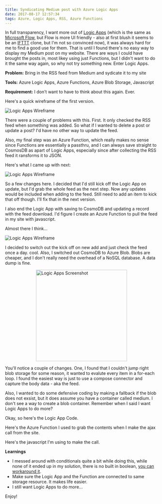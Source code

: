 ```yaml
---
title: Syndicating Medium post with Azure Logic Apps
date: 2017-08-17 12:57:34
tags: Azure, Logic Apps, RSS, Azure Functions
---
```


In full transparency, I want more out of [Logic Apps](https://azure.microsoft.com/en-us/services/logic-apps/) (which is the same as [Microsoft Flow](https://us.flow.microsoft.com/en-us/), but Flow is more UI friendly - also at first blush it seems to be an [IFTTT](https://ifttt.com/discover ) clone, but I'm not so convinced now), it was always hard for me to find a good use for them. That is until I found there's no easy way to display my Medium post on my website. There are ways I could have brought the posts in, most likey using just Functions, but I didn't want to do it the same way again, so why not try something new. Enter Logic Apps.

__Problem:__ Bring in the RSS feed from Medium and sydicate it to my site

__Tools:__ Azure Logic Apps, Azure Functions, Azure Blob Storage, Javascript

__Requirement:__ I don't want to have to think about this again. Ever.

Here's a quick wireframe of the first version.

<img src="/images/logicappwire1.PNG" alt="Logic Apps Wireframe">

There were a couple of problems with this. First. It only checked the RSS feed when something was added. So what if I wanted to delete a post or update a post? I'd have no other way to update the feed.

Also, my final step was an Azure Function, which really makes no sense since Functions are essentially a passthru, and I can always save straight to CosmosDB as apart of Logic Apps, especially since after collecting the RSS feed it ransforms it to JSON.

Here's what I came up with next:

<img src="/images/logicappwire2.PNG" alt="Logic Apps Wireframe">

So a few changes here. I decided that I'd still kick off the Logic App on update, but I'd grab the whole feed as the next step. Now any updates would be included when adding to the feed. Still need to add an item to kick that off though. I'll fix that in the next version.

I also end the Logic App with saving to CosmoDB and updating a record with the feed download. I'd figure I create an Azure Function to pull the feed in my site with javascript.

Almost there I think...

<img src="/images/logicappwire3.PNG" alt="Logic Apps Wireframe">

I decided to switch out the kick off on new add and just check the feed once a day. cool. Also, I switched out CosmoDB to Azure Blob. Blobs are cheaper, and I don't really need the overhead of a NoSQL database. A data dump is fine.

<img src="/images/logicapps1.png" alt="Logic Apps Screenshot" style="width:300px;display:table;margin-right: auto;margin-left: auto;">

You'll notice a couple of changes. One, I found that I couldn't jump right blob storage for some reason, it wanted to evalute every item in a for-each loop. I found the easiest way is just to use a compose connector and capture the body data - aka the feed.

Also, I wanted to do some defensive coding by making a fallback if the blob does not exsist, but it does assume you have a container called medium. I don't see a way to create a blob container. Remember when I said I want Logic Apps to do more?

Okay, so here's the Logic App Code.

<script src="https://gist.github.com/tobiaswright/f02cfbe181e8505f4295acabed8c3525.js"></script>

Here's the Azure Function I used to grab the contents when I make the ajax call from the site.

<script src="https://gist.github.com/tobiaswright/a8ba4cc0621c51c5fb3c7131c6495cb1.js"></script>

Here's the javascript I'm using to make the call.

<script src="https://gist.github.com/tobiaswright/1be0723582413b5b42cbbe989c6df772.js"></script>

__Learnings__
- I messed around with conditionals quite a bit while doing this, while none of it ended up in my solution, there is no built in boolean, [you can workaround it](https://stackoverflow.com/questions/42652095/boolean-not-working-in-logic-app-condition).
- Make sure the Logic App and the Function are connected to same storage resource. It makes life easier.
- I still want Logic Apps to do more...

Enjoy!